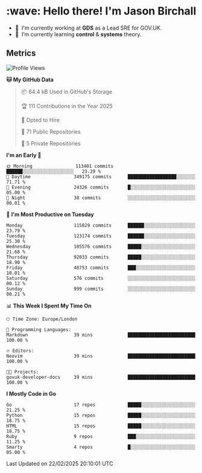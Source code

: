 <h1 align="left" id="jason-title">:wave: Hello there! I'm Jason Birchall</h1>

- :office: &nbsp;I'm currently working at **GDS** as a Lead SRE for GOV.UK.
- :seedling: &nbsp;I’m currently learning **control** & **systems** theory.

<h2>Metrics</h2>

<!--START_SECTION:waka-->
![Profile Views](http://img.shields.io/badge/Profile%20Views-1-blue)

**🐱 My GitHub Data** 

> 📦 64.4 kB Used in GitHub's Storage 
 > 
> 🏆 111 Contributions in the Year 2025
 > 
> 💼 Opted to Hire
 > 
> 📜 71 Public Repositories 
 > 
> 🔑 5 Private Repositories 
 > 
**I'm an Early 🐤** 

```text
🌞 Morning                113401 commits      ██████░░░░░░░░░░░░░░░░░░░   23.29 % 
🌆 Daytime                349175 commits      ██████████████████░░░░░░░   71.71 % 
🌃 Evening                24326 commits       █░░░░░░░░░░░░░░░░░░░░░░░░   05.00 % 
🌙 Night                  38 commits          ░░░░░░░░░░░░░░░░░░░░░░░░░   00.01 % 
```
📅 **I'm Most Productive on Tuesday** 

```text
Monday                   115829 commits      ██████░░░░░░░░░░░░░░░░░░░   23.79 % 
Tuesday                  123174 commits      ██████░░░░░░░░░░░░░░░░░░░   25.30 % 
Wednesday                105576 commits      █████░░░░░░░░░░░░░░░░░░░░   21.68 % 
Thursday                 92033 commits       █████░░░░░░░░░░░░░░░░░░░░   18.90 % 
Friday                   48753 commits       ███░░░░░░░░░░░░░░░░░░░░░░   10.01 % 
Saturday                 576 commits         ░░░░░░░░░░░░░░░░░░░░░░░░░   00.12 % 
Sunday                   999 commits         ░░░░░░░░░░░░░░░░░░░░░░░░░   00.21 % 
```


📊 **This Week I Spent My Time On** 

```text
🕑︎ Time Zone: Europe/London

💬 Programming Languages: 
Markdown                 39 mins             █████████████████████████   100.00 % 

🔥 Editors: 
Neovim                   39 mins             █████████████████████████   100.00 % 

🐱‍💻 Projects: 
govuk-developer-docs     39 mins             █████████████████████████   100.00 % 
```

**I Mostly Code in Go** 

```text
Go                       17 repos            █████░░░░░░░░░░░░░░░░░░░░   21.25 % 
Python                   15 repos            █████░░░░░░░░░░░░░░░░░░░░   18.75 % 
HTML                     15 repos            █████░░░░░░░░░░░░░░░░░░░░   18.75 % 
Ruby                     9 repos             ███░░░░░░░░░░░░░░░░░░░░░░   11.25 % 
Smarty                   4 repos             █░░░░░░░░░░░░░░░░░░░░░░░░   05.00 % 
```




 Last Updated on 22/02/2025 20:10:01 UTC
<!--END_SECTION:waka-->

<!-- links -->

[issues page]: https://github.com/jasonBirchall/jasonBirchall/issues "jasonBirchall/issues"
